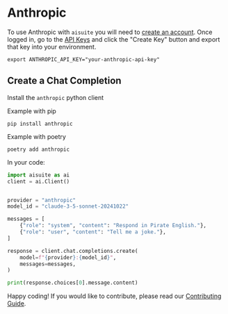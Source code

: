 # Anthropic

To use Anthropic with `aisuite` you will need to [create an account](https://console.anthropic.com/login). Once logged in, go to the [API Keys](https://console.anthropic.com/settings/keys)
and click the "Create Key" button and export that key into your environment.


```shell
export ANTHROPIC_API_KEY="your-anthropic-api-key"
```

## Create a Chat Completion

Install the `anthropic` python client

Example with pip
```shell
pip install anthropic
```

Example with poetry
```shell
poetry add anthropic
```

In your code:
```python
import aisuite as ai
client = ai.Client()


provider = "anthropic"
model_id = "claude-3-5-sonnet-20241022"

messages = [
    {"role": "system", "content": "Respond in Pirate English."},
    {"role": "user", "content": "Tell me a joke."},
]

response = client.chat.completions.create(
    model=f"{provider}:{model_id}",
    messages=messages,
)

print(response.choices[0].message.content)
```

Happy coding! If you would like to contribute, please read our [Contributing Guide](../CONTRIBUTING.md).
